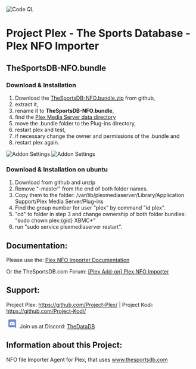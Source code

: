 ![Code QL](https://github.com/Project-Plex/TheSportsDB-NFO.bundle/actions/workflows/codeql.yml/badge.svg)

# Project Plex - The Sports Database - Plex NFO Importer
## TheSportsDB-NFO.bundle

### Download & Installation

1. Download the [TheSportsDB-NFO.bundle.zip](https://github.com/Project-Plex/Project-Plex.github.io/tree/main/Downloads) from github,
2. extract it,
3. rename it to **TheSportsDB-NFO.bundle**,
4. find the [Plex Media Server data directory](https://support.plex.tv/hc/en-us/articles/202915258-Where-is-the-Plex-Media-Server-data-directory-located)
5. move the .bundle folder to the Plug-ins directory,
6. restart plex and test,
7. if necessary change the owner and permissions of the .bundle and
8. restart plex again.

<img src="https://raw.githubusercontent.com/Project-Plex/Project-Plex.github.io/main/Information/The%20Sports%20Database%20-%20Plex%20NFO%20Importer/_images/winfiles01.jpg" alt="Addon Settings">

<img src="https://raw.githubusercontent.com/Project-Plex/Project-Plex.github.io/main/Information/The%20Sports%20Database%20-%20Plex%20NFO%20Importer/_images/winfiles02.jpg" alt="Addon Settings">

### Download & Installation on ubuntu

1. Download from github and unzip
2. Remove "-master" from the end of both folder names.
3. Copy them to the folder:  /var/lib/plexmediaserver/Library/Application Support/Plex Media Server/Plug-ins
4. Find the group number for user "plex" by command "id plex".
5. "cd" to folder in step 3 and change ownership of both folder bundles: "sudo chown plex:{gid} XBMC*"
6. run "sudo service plexmediaserver restart".


## Documentation:

Please use the: <a href="https://github.com/Project-Plex/Project-Plex.github.io/tree/main/Information/The%20Sports%20Database%20-%20Plex%20NFO%20Importer" target="_blank">Plex NFO Importer Documentation</a>

Or the TheSportsDB.com Forum: <a href="https://www.thesportsdb.com/forum_topic.php?t=5972" target="_blank">[Plex Add-on] Plex NFO Importer</a>

## Support:

Project Plex: <a href="https://github.com/Project-Plex/">https://github.com/Project-Plex/</a> | Project Kodi: <a href="https://github.com/Project-Kodi/">https://github.com/Project-Kodi/</a>

<a href="https://discord.com/channels/481047912286257152/481047912286257155"><img src="https://raw.githubusercontent.com/Project-Plex/PlexSportScanner/master/Information/images/discord-logo.png" alt="Join the chat at Discord" height="24"></a> Join us at Discord: <a href="https://discord.com/channels/481047912286257152/481047912286257155">TheDataDB</a>

## Information about this Project:

 NFO file Importer Agent for Plex, that uses www.thesportsdb.com